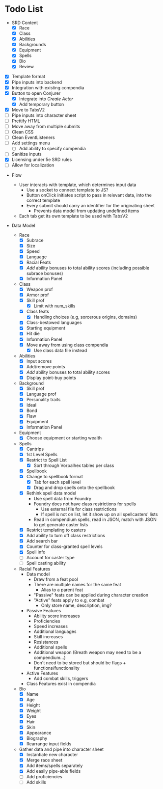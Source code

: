 # Todo List

* SRD Content
  * [x] Race
  * [x] Class
  * [x] Abilities
  * [x] Backgrounds
  * [x] Equipment
  * [x] Spells
  * [x] Bio
  * [x] Review

* [x] Template format
* [x] Pipe inputs into backend
* [x] Integration with existing compendia
* [x] Button to open Conjurer
  * [x] Integrate into *Create Actor*
  * [x] Add temporary button
* [x] Move to TabsV2
* [ ] Pipe inputs into character sheet
* [ ] Prettify HTML
* [ ] Move away from multiple submits
* [ ] Clean CSS
* [ ] Clean EventListeners
* [ ] Add settings menu
  * [ ] Add ability to specify compendia
* [ ] Sanitize inputs
* [x] Licensing under 5e SRD rules
* [ ] Allow for localization

* Flow
  * User interacts with template, which determines input data
    * Use a socket to connect template to JS?
    * Button onClick initiates script to pass in relevant data, into the correct template
    * Every submit should carry an identifier for the originating sheet
      * Prevents data model from updating undefined items
  * Each tab get its own template to be used with TabsV2

* Data Model
  * Race
    * [x] Subrace
    * [x] Size
    * [x] Speed
    * [x] Language
    * [x] Racial Feats
    * [x] *Add* ability bonuses to total ability scores (including possible subrace bonuses)
    * [x] Information Panel
  * Class
    * [x] Weapon prof
    * [x] Armor prof
    * [x] Skill prof
      * [x] Limit with num_skills
    * [x] Class feats
      * [x] Handling choices (e.g, sorcerous origins, domains)
    * [x] Class-bestowed languages
    * [x] Starting equipment
    * [x] Hit die
    * [x] Information Panel
    * [x] Move away from using class compendia
      * [x] Use class data file instead
  * Abilities
    * [x] Input scores
    * [x] Add/remove points
    * [x] *Add* ability bonuses to total ability scores
    * [x] Display point-buy points
  * Background
    * [x] Skill prof
    * [x] Language prof
    * [x] Personality traits
    * [x] Ideal
    * [x] Bond
    * [x] Flaw
    * [x] Equipment
    * [x] Information Panel
  * Equipment
    * [x] Choose equipment or starting wealth
  * Spells
    * [x] Cantrips
    * [x] 1st Level Spells
    * [x] Restrict to Spell List
      * [x] Sort through Vorpalhex tables per class
    * [x] Spellbook
    * [x] Change to spellbook format
      * [x] Tab for each spell level
      * [x] Drag and drop spells onto the spellbook
    * [x] Rethink spell data model
      * Use spell data from Foundry
      * Foundry does not have class restrictions for spells
        * Use external file for class restrictions
        * If spell is not on list, let it show up on all spellcasters' lists
      * Read in compendium spells, read in JSON, match with JSON to get generate caster lists
    * [x] Restrict templating to casters
    * [x] Add ability to turn off class restrictions
    * [x] Add search bar
    * [x] Counter for class-granted spell levels
    * [x] Spell info
    * [ ] Account for caster type
    * [ ] Spell casting ability
  * Racial Features
    * Data model
      * Draw from a feat pool
      * There are multiple names for the same feat
        * Alias to a parent feat
      * "Passive" feats can be applied during character creation
      * "Active" feats apply to e.g, combat
        * Only store name, description, img?
    * Passive Features
      * Ability score increases
      * Proficiencies
      * Speed increases
      * Additional languages
      * Skill increases
      * Resistances
      * Additional spells
      * Additional weapon (Breath weapon may need to be a compendium...)
      * Don't need to be stored but should be flags + functions/functionality
    * Active Features
      * Add combat skills, triggers
    * Class Features exist in compendia
  * Bio
    * [x] Name
    * [x] Age
    * [x] Height
    * [x] Weight
    * [x] Eyes
    * [x] Hair
    * [x] Skin
    * [x] Appearance
    * [x] Biography
    * [x] Rearrange input fields
  * Gather data and pipe into character sheet
    * [x] Instantiate new character
    * [x] Merge race sheet
    * [x] Add items/spells separately
    * [x] Add easily pipe-able fields
    * [ ] Add proficiencies
    * [ ] Add skills